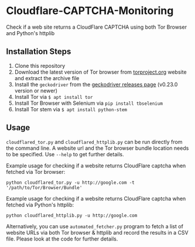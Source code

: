 # Cloudflare-CAPTCHA-Monitoring
Check if a web site returns a CloudFlare CAPTCHA using both Tor Browser and Python's httplib

## Installation Steps

1. Clone this repository
1. Download the latest version of Tor browser from [torproject.org](https://www.torproject.org/download/) website and extract the archive file
1. Install the ```geckodriver``` from the [geckodriver releases page](https://github.com/mozilla/geckodriver/releases/) (v0.23.0 version or newer)
1. Install Tor via ```$ apt install tor```
1. Install Tor Browser with Selenium via ```pip install tbselenium```
1. Install Tor stem via ```$ apt install python-stem```


## Usage
```cloudflared_tor.py``` and ```cloudflared_httplib.py``` can be run directly from the command line. A website url and the Tor browser bundle location needs to be specified. Use ```--help``` to get further details.

Example usage for checking if a website returns CloudFlare captcha when fetched via Tor browser:
```
python cloudflared_tor.py -u http://google.com -t '/path/to/Tor/Browser/Bundle'
```

Example usage for checking if a website returns CloudFlare captcha when fetched via Python's httplib:
```
python cloudflared_httplib.py -u http://google.com
```

Alternatively, you can use ```automated_fetcher.py``` program to fetch a list of website URLs via both Tor browser & httplib and record the results in a CSV file. Please look at the code for further details.

